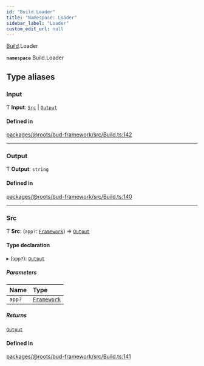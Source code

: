 ```yaml
---
id: "Build.Loader"
title: "Namespace: Loader"
sidebar_label: "Loader"
custom_edit_url: null
---
```


[Build](Build.md).Loader

**`namespace`** Build.Loader

## Type aliases

### Input

Ƭ **Input**: [`Src`](Build.Loader.md#src) \| [`Output`](Build.Loader.md#output)

#### Defined in

[packages/@roots/bud-framework/src/Build.ts:142](https://github.com/roots/bud/blob/1a11bae56/packages/@roots/bud-framework/src/Build.ts#L142)

___

### Output

Ƭ **Output**: `string`

#### Defined in

[packages/@roots/bud-framework/src/Build.ts:140](https://github.com/roots/bud/blob/1a11bae56/packages/@roots/bud-framework/src/Build.ts#L140)

___

### Src

Ƭ **Src**: (`app?`: [`Framework`](../classes/Framework.md)) => [`Output`](Build.Loader.md#output)

#### Type declaration

▸ (`app?`): [`Output`](Build.Loader.md#output)

##### Parameters

| Name | Type |
| :------ | :------ |
| `app?` | [`Framework`](../classes/Framework.md) |

##### Returns

[`Output`](Build.Loader.md#output)

#### Defined in

[packages/@roots/bud-framework/src/Build.ts:141](https://github.com/roots/bud/blob/1a11bae56/packages/@roots/bud-framework/src/Build.ts#L141)
